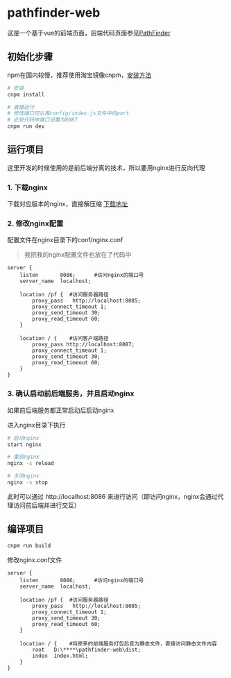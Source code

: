 # pathfinder-web

这是一个基于vue的前端页面，后端代码页面参见[PathFinder](https://github.com/zhanglake/PathFinder)

## 初始化步骤

npm在国内较慢，推荐使用淘宝镜像cnpm，[安装方法](http://www.runoob.com/nodejs/nodejs-npm.html#taobaonpm)

``` bash
# 安装
cnpm install

# 直接运行
# 修改端口可以再config/index.js文件中的port
# 此处代码中端口设置为8087
cnpm run dev
```

## 运行项目

这里开发的时候使用的是前后端分离的技术，所以要用nginx进行反向代理

### 1. 下载nginx

下载对应版本的nginx，直接解压缩
[下载地址](http://nginx.org/en/download.html)

### 2. 修改nginx配置

配置文件在nginx目录下的conf/nginx.conf

> 我把我的nginx配置文件也放在了代码中

```
server {
    listen       8086;      #访问nginx的端口号
    server_name  localhost;

    location /pf {  #访问服务器路径
        proxy_pass   http://localhost:8085;
        proxy_connect_timeout 1;
        proxy_send_timeout 30;
        proxy_read_timeout 60;
    }

    location / {    #访问客户端路径
        proxy_pass http://localhost:8087;
        proxy_connect_timeout 1;
        proxy_send_timeout 30;
        proxy_read_timeout 60;
    }
}
```

### 3. 确认启动前后端服务，并且启动nginx

如果前后端服务都正常启动后启动nginx

进入nginx目录下执行

``` bash
# 启动nginx
start nginx

# 重启nginx
nginx -s reload

# 关闭nginx
nginx -s stop
```

此时可以通过 http://localhost:8086 来进行访问（即访问nginx，nginx会通过代理访问前后端并进行交互）


## 编译项目

``` bash
cnpm run build
```

修改nginx.conf文件

```
server {
    listen       8086;      #访问nginx的端口号
    server_name  localhost;

    location /pf {  #访问服务器路径
        proxy_pass   http://localhost:8085;
        proxy_connect_timeout 1;
        proxy_send_timeout 30;
        proxy_read_timeout 60;
    }

    location / {    #将原来的前端服务打包后变为静态文件，直接访问静态文件内容
        root   D:\****\pathfinder-web\dist;
        index  index.html;
    }
}
```
